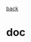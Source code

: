 <p align="left">
  <a href="https://github.com/vdarkobar/cloud/blob/main/README.md#self-hosted-homelab-cloud">back</a>
  <br>
</p> 
  
# doc
  
